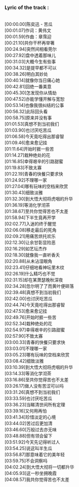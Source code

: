 <h3>Lyric of the track :</h3><p><br>[00:00.00]陈奕迅 - 苦瓜
<br>[00:01.07]作词：黄伟文
<br>[00:01.59]作曲：章霈迎
<br>[00:21.10]共你干杯再举箸
<br>[00:24.94]突然间相看莞尔
<br>[00:27.92]盘中透着那味儿
<br>[00:31.03]大概今生有些事
<br>[00:34.32]是提早都不可以
<br>[00:38.26]明白其妙处
<br>[00:40.14]就像你当日痛心她
<br>[00:42.81]回绝一番美意
<br>[00:45.30]怎发现你从情劫
<br>[00:47.52]亦能学懂开解与宽恕
<br>[00:53.14]也像我很纠结的公事
<br>[00:56.32]此际回头看
<br>[00:58.75]原来并没有事
<br>[01:01.53]真想不到当初我们
<br>[01:03.90]也讨厌吃苦瓜
<br>[01:06.58]今天竟吃得出那睿智
<br>[01:09.46]愈来愈记挂
<br>[01:11.64]开始时捱一些苦
<br>[01:14.27]栽种绝处的花
<br>[01:16.85]幸得艰辛的引路甜蜜
<br>[01:19.83]不致太寡
<br>[01:22.19]青春的快餐只要求快
<br>[01:24.92]不理哪一家
<br>[01:27.04]哪有玩味的空档来欣赏
<br>[01:30.43]细致淡雅
<br>[01:32.30]到大悟大彻将虎咽的升华
<br>[01:36.19]等消化学沏茶
<br>[01:38.67]至共你觉得苦也不太差
<br>[01:58.94]下半生竟再开学
<br>[02:02.77]入迷的终于醒觉
<br>[02:06.08]移走最后的死角
<br>[02:09.21]用痛苦烘托欢乐
<br>[02:12.30]让余甘彰显险恶
<br>[02:16.29]如艺坛杰作
<br>[02:18.30]就像我一直听香夭
<br>[02:20.88]从未沾湿眼角
<br>[02:23.41]仔细地看神坛里木纹
<br>[02:26.19]什么精巧也不觉
<br>[02:31.15]却在某萧瑟晚秋深夜
<br>[02:34.28]忽尔明了了而黄叶便碎落
<br>[02:39.48]真想不到当初我们
<br>[02:42.00]也讨厌吃苦瓜
<br>[02:44.74]今天竟吃得出那睿智
<br>[02:47.53]愈来愈记挂
<br>[02:49.76]开始时捱一些苦
<br>[02:52.34]栽种绝处的花
<br>[02:54.97]幸得艰辛的引路甜蜜
<br>[02:57.90]不致太寡
<br>[03:00.33]青春的快餐只要求快
<br>[03:03.01]不理哪一家
<br>[03:05.23]哪有玩味的空档来欣赏
<br>[03:08.42]细致淡雅
<br>[03:10.39]到大悟大彻将虎咽的升华
<br>[03:14.33]等消化学沏茶
<br>[03:16.86]至共你觉得苦也不太差
<br>[03:26.17]做人没有苦涩可以吗
<br>[03:31.26]真想不到当初我们
<br>[03:33.59]也讨厌吃苦瓜
<br>[03:36.23]当睇清世间所有定理
<br>[03:39.16]又何用再怕
<br>[03:41.34]珍惜淡定的心境
<br>[03:44.02]苦过后更加清
<br>[03:46.60]万般过去亦无味
<br>[03:48.88]但有领会留下
<br>[03:51.92]今天先记得听过人
<br>[03:54.25]说这叫半生瓜
<br>[03:56.87]那意味着它的美年轻
<br>[03:59.75]不会洞察吗
<br>[04:02.24]到大悟大彻将一切都升华
<br>[04:05.93]这一秒坐拥晚霞
<br>[04:08.57]我共你觉得苦也不太差
</p>